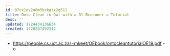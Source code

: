 ```yaml
---
id: 07cx1ov2u8m5hxkatx2g512
title: Onto Clean in Owl with a Dl Reasoner a Tutorial
desc: ''
updated: 1724434136634
created: 1720207492312
---
```


- https://people.cs.uct.ac.za/~mkeet/OEbook/ontocleantutorialOE19.pdf
-o